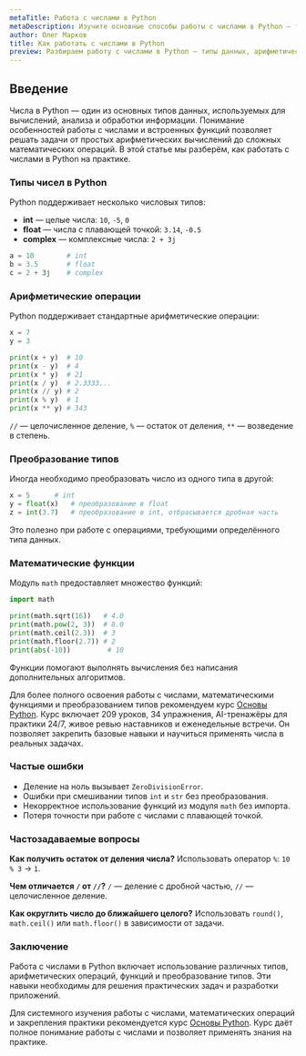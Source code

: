 ```yaml
---
metaTitle: Работа с числами в Python
metaDescription: Изучите основные способы работы с числами в Python — типы чисел, арифметические операции, функции для математических вычислений и преобразование типов.
author: Олег Марков
title: Как работать с числами в Python
preview: Разбираем работу с числами в Python — типы данных, арифметические операции, функции и преобразование типов для эффективной работы с числами.
---
```


## Введение

Числа в Python — один из основных типов данных, используемых для вычислений, анализа и обработки информации. Понимание особенностей работы с числами и встроенных функций позволяет решать задачи от простых арифметических вычислений до сложных математических операций.
В этой статье мы разберём, как работать с числами в Python на практике.

### Типы чисел в Python

Python поддерживает несколько числовых типов:

* **int** — целые числа: `10`, `-5`, `0`
* **float** — числа с плавающей точкой: `3.14`, `-0.5`
* **complex** — комплексные числа: `2 + 3j`

```python
a = 10        # int
b = 3.5       # float
c = 2 + 3j    # complex
```

### Арифметические операции

Python поддерживает стандартные арифметические операции:

```python
x = 7
y = 3

print(x + y)  # 10
print(x - y)  # 4
print(x * y)  # 21
print(x / y)  # 2.3333...
print(x // y) # 2
print(x % y)  # 1
print(x ** y) # 343
```

`//` — целочисленное деление, `%` — остаток от деления, `**` — возведение в степень.

### Преобразование типов

Иногда необходимо преобразовать число из одного типа в другой:

```python
x = 5      # int
y = float(x)   # преобразование в float
z = int(3.7)   # преобразование в int, отбрасывается дробная часть
```

Это полезно при работе с операциями, требующими определённого типа данных.

### Математические функции

Модуль `math` предоставляет множество функций:

```python
import math

print(math.sqrt(16))   # 4.0
print(math.pow(2, 3))  # 8.0
print(math.ceil(2.3))  # 3
print(math.floor(2.7)) # 2
print(abs(-10))         # 10
```

Функции помогают выполнять вычисления без написания дополнительных алгоритмов.

Для более полного освоения работы с числами, математическими функциями и преобразованием типов рекомендуем курс [Основы Python](https://purpleschool.ru/course/python-basics?utm_source=knowledgebase&utm_medium=article&utm_campaign=Kak_rabotat_s_chislami_v_Python).
Курс включает 209 уроков, 34 упражнения, AI-тренажёры для практики 24/7, живое ревью наставников и еженедельные встречи. Он позволяет закрепить базовые навыки и научиться применять числа в реальных задачах.

### Частые ошибки

* Деление на ноль вызывает `ZeroDivisionError`.
* Ошибки при смешивании типов `int` и `str` без преобразования.
* Некорректное использование функций из модуля `math` без импорта.
* Потеря точности при работе с числами с плавающей точкой.

### Частозадаваемые вопросы

**Как получить остаток от деления числа?**
Использовать оператор `%`: `10 % 3` → `1`.

**Чем отличается `/` от `//`?**
`/` — деление с дробной частью, `//` — целочисленное деление.

**Как округлить число до ближайшего целого?**
Использовать `round()`, `math.ceil()` или `math.floor()` в зависимости от задачи.

### Заключение

Работа с числами в Python включает использование различных типов, арифметических операций, функций и преобразование типов. Эти навыки необходимы для решения практических задач и разработки приложений.

Для системного изучения работы с числами, математических операций и закрепления практики рекомендуется курс [Основы Python](https://purpleschool.ru/course/python-basics?utm_source=knowledgebase&utm_medium=article&utm_campaign=Kak_rabotat_s_chislami_v_Python).
Курс даёт полное понимание работы с числами и позволяет применять знания на практике.
